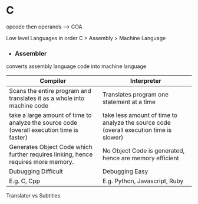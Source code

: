 # C
 
opcode then operands --> COA 

Low level Languages in order C > Assembly > Machine Language

- ### Assembler 

converts assembly language code into machine language

Compiler | Interpreter
-- | --
Scans the entire program and translates it as a whole into machine code | Translates program one statement at a time
take a large amount of time to analyze the source code (overall execution time is faster) | take less amount of time to analyze the source code (overall execution time is slower)
Generates Object Code which further requires linking, hence requires more memory. | No Object Code is generated, hence are memory efficient
Dubugging Difficult | Debugging Easy
E.g. C, Cpp | E.g. Python, Javascript, Ruby

Translator vs Subtitles


